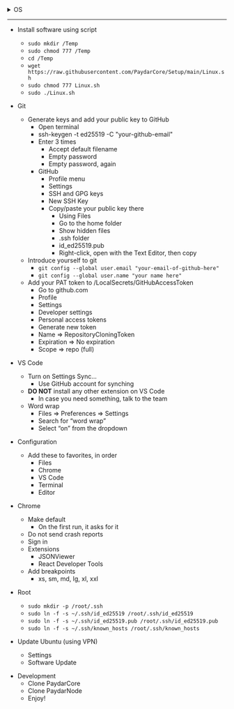 <details>
  <summary>OS</summary>
  

- Ubuntu
  - Only 22.04 LTS
  - Only from ubunto.com
  - Bootable image
    - If you're on Windows, X
    - If you're on Linux, only using [balenaEtcher](https://ubuntu.com/tutorials/install-ubuntu-desktop#3-create-a-bootable-usb-stick)
  - Boot
  - Choose **Install Ubuntu**
    - Select English (US)
  - Keyboard layout
    - Enlish (US)
  - DO NOT Connect to WiFi
    - Reason: faster installation and async update after installation
  - Minimal installation
    - Make sure no box is selected
  - Erase disk and install Ubuntu
    - Always be ready to lose your machine
    - Advanced features
      - None
  - Press **Install Now**
    - Press **Continue**
  - Where are you?
    - Choose Tehran
    - Press **Continue**
  - Computer name
    - PaydarYourNamePc or PaydarYourNameLaptop
    - Set password to 100 (you will be asked for it frequently)
    - **DO NOT** choose *Log in automatically*
    - **CHOOSE** *Require my password to login*
  - Wait for installation
  - **DO NOT** help Ubuntu
    - Select **No, don't send system info**
  - Privacy off
  - Click **Done** (don't worry about progress)
  - Remove everything from the left bar except the recycle bin and files
  - Change culture
    - Settings
    - Region & Language
    - Format
    - United States
  - Connect to WiFi
  - Install Persian language
    - **DO NOT** install any languages other than English & Persian
        - **DO NOT** change defaults
  - Confiture the keyboard
    - Settings
      - Accessibility
      - Typing
      - Repeat keys
      - Delay = almost 10%
      - Speed = almost 60%
  
</details>

---

- Install software using script
  - `sudo mkdir /Temp`
  - `sudo chmod 777 /Temp`
  - `cd /Temp`
  - `wget https://raw.githubusercontent.com/PaydarCore/Setup/main/Linux.sh`
  - `sudo chmod 777 Linux.sh`
  - `sudo ./Linux.sh`

- Git 
  - Generate keys and add your public key to GitHub 
    - Open terminal 
    - ssh-keygen -t ed25519 -C "your-github-email" 
    - Enter 3 times 
      - Accept default filename 
      - Empty password 
      - Empty password, again 
    - GitHub 
      - Profile menu
      - Settings 
      - SSH and GPG keys 
      - New SSH Key 
      - Copy/paste your public key there 
        - Using Files 
        - Go to the home folder 
        - Show hidden files 
        - .ssh folder 
        - id_ed25519.pub 
        - Right-click, open with the Text Editor, then copy 
  - Introduce yourself to git 
    - `git config --global user.email "your-email-of-github-here"` 
    - `git config --global user.name "your name here"`
  - Add your PAT token to /LocalSecrets/GitHubAccessToken
    - Go to github.com
    - Profile
    - Settings
    - Developer settings
    - Personal access tokens
    - Generate new token
    - Name => RepositoryCloningToken
    - Expiration => No expiration
    - Scope => repo (full)

- VS Code
  - Turn on Settings Sync...
    - Use GitHub account for synching
  - **DO NOT** install any other extension on VS Code
    - In case you need something, talk to the team
  - Word wrap
    - Files => Preferences => Settings
    - Search for “word wrap”
    - Select “on” from the dropdown

- Configuration
  - Add these to favorites, in order
    - Files
    - Chrome
    - VS Code
    - Terminal
    - Editor

- Chrome
  - Make default
    - On the first run, it asks for it
  - Do not send crash reports
  - Sign in
  - Extensions
    - JSONViewer
    - React Developer Tools
  - Add breakpoints
    - xs, sm, md, lg, xl, xxl

- Root
  - `sudo mkdir -p /root/.ssh`
  - `sudo ln -f -s ~/.ssh/id_ed25519 /root/.ssh/id_ed25519`
  - `sudo ln -f -s ~/.ssh/id_ed25519.pub /root/.ssh/id_ed25519.pub`
  - `sudo ln -f -s ~/.ssh/known_hosts /root/.ssh/known_hosts`

- Update Ubuntu (using VPN)
  - Settings
  - Software Update
  
* Development
  - Clone PaydarCore
  - Clone PaydarNode
  - Enjoy!
